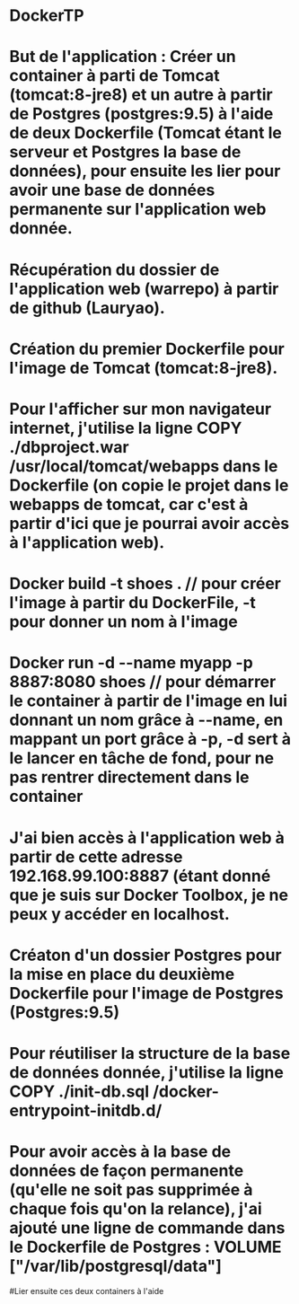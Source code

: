 # DockerTP

# But de l'application : Créer un container à parti de Tomcat (tomcat:8-jre8) et un autre à partir de Postgres (postgres:9.5) à l'aide de deux Dockerfile (Tomcat étant le serveur et Postgres la base de données), pour ensuite les lier pour avoir une base de données permanente sur l'application web donnée.

# Récupération du dossier de l'application web (warrepo) à partir de github (Lauryao).
# Création du premier Dockerfile pour l'image de Tomcat (tomcat:8-jre8). 
# Pour l'afficher sur mon navigateur internet, j'utilise la ligne COPY ./dbproject.war /usr/local/tomcat/webapps dans le Dockerfile (on       copie le projet dans le webapps de tomcat, car c'est à partir d'ici que je pourrai avoir accès à l'application web).
# Docker build -t shoes .  // pour créer l'image à partir du DockerFile, -t pour donner un nom à l'image
# Docker run -d --name myapp -p 8887:8080 shoes  // pour démarrer le container à partir de l'image en lui donnant un nom grâce à --name, en   mappant un port grâce à -p, -d sert à le lancer en tâche de fond, pour ne pas rentrer directement dans le container 
# J'ai bien accès à l'application web à partir de cette adresse 192.168.99.100:8887 (étant donné que je suis sur Docker Toolbox, je ne peux   y accéder en localhost.
# Créaton d'un dossier Postgres pour la mise en place du deuxième Dockerfile pour l'image de Postgres (Postgres:9.5)
# Pour réutiliser la structure de la base de données donnée, j'utilise la ligne COPY ./init-db.sql /docker-entrypoint-initdb.d/
# Pour avoir accès à la base de données de façon permanente (qu'elle ne soit pas supprimée à chaque fois qu'on la relance), j'ai ajouté une ligne de commande dans le Dockerfile de Postgres : VOLUME ["/var/lib/postgresql/data"]



#Lier ensuite ces deux containers à l'aide 

